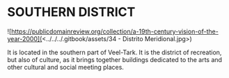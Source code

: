 # SOUTHERN DISTRICT

![https://publicdomainreview.org/collection/a-19th-century-vision-of-the-year-2000](<../../../.gitbook/assets/34 - Distrito Meridional.jpg>)

It is located in the southern part of Veel-Tark. It is the district of recreation, but also of culture, as it brings together buildings dedicated to the arts and other cultural and social meeting places.
